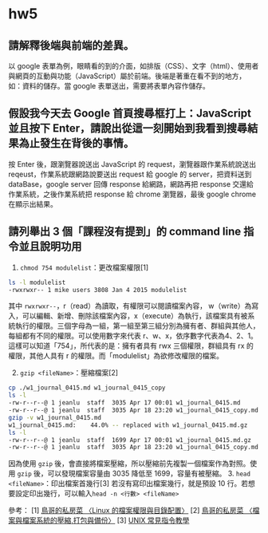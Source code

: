 # hw5
## 請解釋後端與前端的差異。
以 google 表單為例，眼睛看的到的介面，如排版（CSS）、文字（html）、使用者與網頁的互動與功能（JavaScript）屬於前端。後端是著重在看不到的地方，如：資料的儲存。當 google 表單送出，需要將表單內容作儲存。
## 假設我今天去 Google 首頁搜尋框打上：JavaScript 並且按下 Enter，請說出從這一刻開始到我看到搜尋結果為止發生在背後的事情。
按 Enter 後，跟瀏覽器說送出 JavaScript 的 request，瀏覽器跟作業系統說送出 reqeust，作業系統跟網路說要送出 request 給 google 的 server，把資料送到 dataBase，google server 回傳 response 給網路，網路再把 response 交還給作業系統，之後作業系統把 response 給 chrome 瀏覽器，最後 google chrome 在顯示出結果。

## 請列舉出 3 個「課程沒有提到」的 command line 指令並且說明功用
1. `chmod 754 modulelist`：更改檔案權限[1]
```bash
ls -l modulelist
-rwxrwxr-- 1 mike users 3808 Jan 4 2015 modulelist
```
其中 `rwxrwxr--`，r（read）為讀取，有權限可以閱讀檔案內容， w（write）為寫入，可以編輯、新增、刪除該檔案內容，x（execute）為執行，該檔案具有被系統執行的權限。三個字母為一組，第一組至第三組分別為擁有者、群組與其他人，每組都有不同的權限。可以使用數字來代表 r、w、x，依序數字代表為4、2、1。這樣可以知道「754」，所代表的是：擁有者具有 rwx 三個權限，群組具有 rx 的權限，其他人具有 r 的權限。而「modulelist」為欲修改權限的檔案。

2. `gzip <fileName>`：壓縮檔案[2]
```bash
cp ./w1_journal_0415.md w1_journal_0415_copy
ls -l
-rw-r--r--@ 1 jeanlu  staff  3035 Apr 17 00:01 w1_journal_0415.md
-rw-r--r--@ 1 jeanlu  staff  3035 Apr 18 23:20 w1_journal_0415_copy.md
gzip -v w1_journal_0415.md
w1_journal_0415.md:	   44.0% -- replaced with w1_journal_0415.md.gz
ls -l
-rw-r--r--@ 1 jeanlu  staff  1699 Apr 17 00:01 w1_journal_0415.md.gz
-rw-r--r--@ 1 jeanlu  staff  3035 Apr 18 23:20 w1_journal_0415_copy.md
```
因為使用 `gzip` 後，會直接將檔案壓縮，所以壓縮前先複製一個檔案作為對照。使用 `gzip` 後，可以發現檔案容量由 3035 降低至 1699，容量有被壓縮。
3. `head <fileName>`：印出檔案首幾行[3]
若沒有寫印出檔案幾行，就是預設 10 行。若想要設定印出幾行，可以輸入`head -n <行數> <fileName>`

參考：
[1] [鳥哥的私房菜 〈Linux 的檔案權限與目錄配置〉](http://linux.vbird.org/linux_basic/0210filepermission.php)
[2] [鳥哥的私房菜 〈檔案與檔案系統的壓縮,打包與備份〉](http://linux.vbird.org/linux_basic/0240tarcompress.php)
[3] [UNIX 常見指令教學](https://it.cs.nycu.edu.tw/unix-basic-commands)